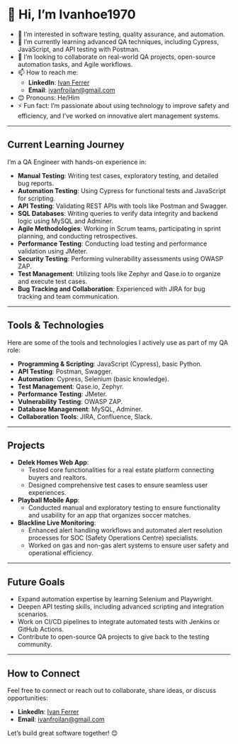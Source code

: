 # 👋 Hi, I’m Ivanhoe1970

- 👀 I’m interested in software testing, quality assurance, and automation.
- 🌱 I’m currently learning advanced QA techniques, including Cypress, JavaScript, and API testing with Postman.
- 💞️ I’m looking to collaborate on real-world QA projects, open-source automation tasks, and Agile workflows.
- 📫 How to reach me:
  - **LinkedIn**: [Ivan Ferrer](https://www.linkedin.com/in/ivan-froilan-ferrer-arenas-88a2b7b3/)
  - **Email**: ivanfroilan@gmail.com
- 😊 Pronouns: He/Him
- ⚡ Fun fact: I’m passionate about using technology to improve safety and efficiency, and I’ve worked on innovative alert management systems.

---

## Current Learning Journey

I’m a QA Engineer with hands-on experience in:
- **Manual Testing**: Writing test cases, exploratory testing, and detailed bug reports.
- **Automation Testing**: Using Cypress for functional tests and JavaScript for scripting.
- **API Testing**: Validating REST APIs with tools like Postman and Swagger.
- **SQL Databases**: Writing queries to verify data integrity and backend logic using MySQL and Adminer.
- **Agile Methodologies**: Working in Scrum teams, participating in sprint planning, and conducting retrospectives.
- **Performance Testing**: Conducting load testing and performance validation using JMeter.
- **Security Testing**: Performing vulnerability assessments using OWASP ZAP.
- **Test Management**: Utilizing tools like Zephyr and Qase.io to organize and execute test cases.
- **Bug Tracking and Collaboration**: Experienced with JIRA for bug tracking and team communication.

---

## Tools & Technologies

Here are some of the tools and technologies I actively use as part of my QA role:
- **Programming & Scripting**: JavaScript (Cypress), basic Python.
- **API Testing**: Postman, Swagger.
- **Automation**: Cypress, Selenium (basic knowledge).
- **Test Management**: Qase.io, Zephyr.
- **Performance Testing**: JMeter.
- **Vulnerability Testing**: OWASP ZAP.
- **Database Management**: MySQL, Adminer.
- **Collaboration Tools**: JIRA, Confluence, Slack.

---

## Projects

- **Delek Homes Web App**: 
  - Tested core functionalities for a real estate platform connecting buyers and realtors.
  - Designed comprehensive test cases to ensure seamless user experiences.
- **Playball Mobile App**: 
  - Conducted manual and exploratory testing to ensure functionality and usability for an app that organizes soccer matches.
- **Blackline Live Monitoring**: 
  - Enhanced alert handling workflows and automated alert resolution processes for SOC (Safety Operations Centre) specialists.
  - Worked on gas and non-gas alert systems to ensure user safety and operational efficiency.

---

## Future Goals

- Expand automation expertise by learning Selenium and Playwright.
- Deepen API testing skills, including advanced scripting and integration scenarios.
- Work on CI/CD pipelines to integrate automated tests with Jenkins or GitHub Actions.
- Contribute to open-source QA projects to give back to the testing community.

---

## How to Connect

Feel free to connect or reach out to collaborate, share ideas, or discuss opportunities:
- **LinkedIn**: [Ivan Ferrer](https://www.linkedin.com/in/ivan-froilan-ferrer-arenas-88a2b7b3/)
- **Email**: ivanfroilan@gmail.com

Let’s build great software together! 😊


<!---
Ivanhoe1970/Ivanhoe1970 is a ✨ special ✨ repository because its `README.md` (this file) appears on your GitHub profile.
You can click the Preview link to take a look at your changes.
--->
